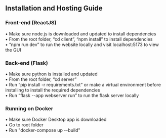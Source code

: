 <!-- @format -->

## Installation and Hosting Guide
### Front-end (ReactJS)  
• Make sure node.js is downloaded and updated to install dependencies  
• From the root folder, “cd client”, “npm install” to install dependencies  
• “npm run dev” to run the website locally and visit localhost:5173 to view the GUI 

### Back-end (Flask)
• Make sure python is installed and updated  
• From the root folder, “cd server”  
• Run “pip install -r requirements.txt” or make a virtual environment before installing to install the required dependencies  
• Run “flask --app webserver run” to run the flask server locally  

### Running on Docker
• Make sure Docker Desktop app is downloaded  
• Go to root folder  
• Run "docker-compose up --build"  
